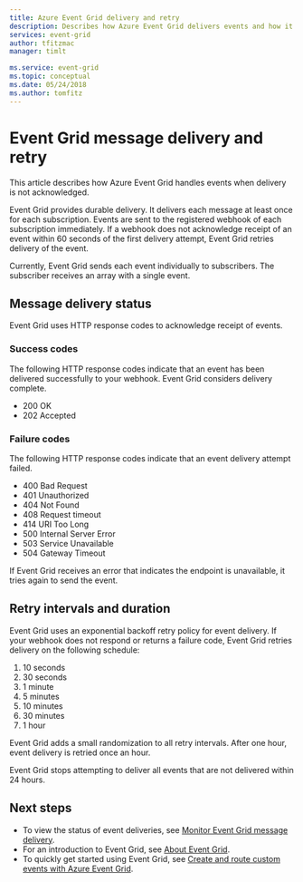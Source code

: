 ```yaml
---
title: Azure Event Grid delivery and retry
description: Describes how Azure Event Grid delivers events and how it handles undelivered messages.
services: event-grid
author: tfitzmac
manager: timlt

ms.service: event-grid
ms.topic: conceptual
ms.date: 05/24/2018
ms.author: tomfitz
---
```


# Event Grid message delivery and retry 

This article describes how Azure Event Grid handles events when delivery is not acknowledged.

Event Grid provides durable delivery. It delivers each message at least once for each subscription. Events are sent to the registered webhook of each subscription immediately. If a webhook does not acknowledge receipt of an event within 60 seconds of the first delivery attempt, Event Grid retries delivery of the event. 

Currently, Event Grid sends each event individually to subscribers. The subscriber receives an array with a single event.

## Message delivery status

Event Grid uses HTTP response codes to acknowledge receipt of events. 

### Success codes

The following HTTP response codes indicate that an event has been delivered successfully to your webhook. Event Grid considers delivery complete.

- 200 OK
- 202 Accepted

### Failure codes

The following HTTP response codes indicate that an event delivery attempt failed. 

- 400 Bad Request
- 401 Unauthorized
- 404 Not Found
- 408 Request timeout
- 414 URI Too Long
- 500 Internal Server Error
- 503 Service Unavailable
- 504 Gateway Timeout

If Event Grid receives an error that indicates the endpoint is unavailable, it tries again to send the event. 

## Retry intervals and duration

Event Grid uses an exponential backoff retry policy for event delivery. If your webhook does not respond or returns a failure code, Event Grid retries delivery on the following schedule:

1. 10 seconds
2. 30 seconds
3. 1 minute
4. 5 minutes
5. 10 minutes
6. 30 minutes
7. 1 hour

Event Grid adds a small randomization to all retry intervals. After one hour, event delivery is retried once an hour.

Event Grid stops attempting to deliver all events that are not delivered within 24 hours.

## Next steps

* To view the status of event deliveries, see [Monitor Event Grid message delivery](monitor-event-delivery.md).
* For an introduction to Event Grid, see [About Event Grid](overview.md).
* To quickly get started using Event Grid, see [Create and route custom events with Azure Event Grid](custom-event-quickstart.md).